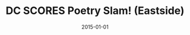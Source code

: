 ---
title: DC SCORES Poetry Slam! (Eastside)
date: 2015-01-01
link: "http://issuu.com/capitalcommunitynews/docs/east-of-the-river-magazine-january-_b4a82e39c1db9b"
source: East of the River (page 40)
---
